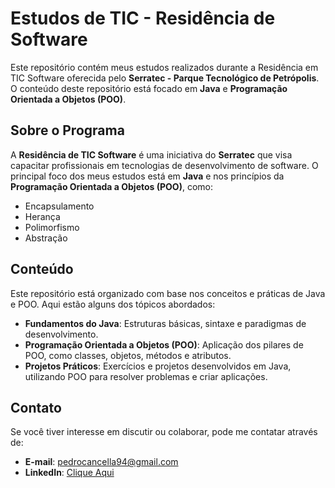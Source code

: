 # Estudos de TIC - Residência de Software

Este repositório contém meus estudos realizados durante a Residência em TIC Software oferecida pelo **Serratec - Parque Tecnológico de Petrópolis**. O conteúdo deste repositório está focado em **Java** e **Programação Orientada a Objetos (POO)**.

## Sobre o Programa

A **Residência de TIC Software** é uma iniciativa do **Serratec** que visa capacitar profissionais em tecnologias de desenvolvimento de software. O principal foco dos meus estudos está em **Java** e nos princípios da **Programação Orientada a Objetos (POO)**, como:

- Encapsulamento
- Herança
- Polimorfismo
- Abstração

## Conteúdo

Este repositório está organizado com base nos conceitos e práticas de Java e POO. Aqui estão alguns dos tópicos abordados:

- **Fundamentos do Java**: Estruturas básicas, sintaxe e paradigmas de desenvolvimento.
- **Programação Orientada a Objetos (POO)**: Aplicação dos pilares de POO, como classes, objetos, métodos e atributos.
- **Projetos Práticos**: Exercícios e projetos desenvolvidos em Java, utilizando POO para resolver problemas e criar aplicações.

## Contato

Se você tiver interesse em discutir ou colaborar, pode me contatar através de:
- **E-mail**: pedrocancella94@gmail.com
- **LinkedIn**: [Clique Aqui](https://www.linkedin.com/in/cancellapedro/)
